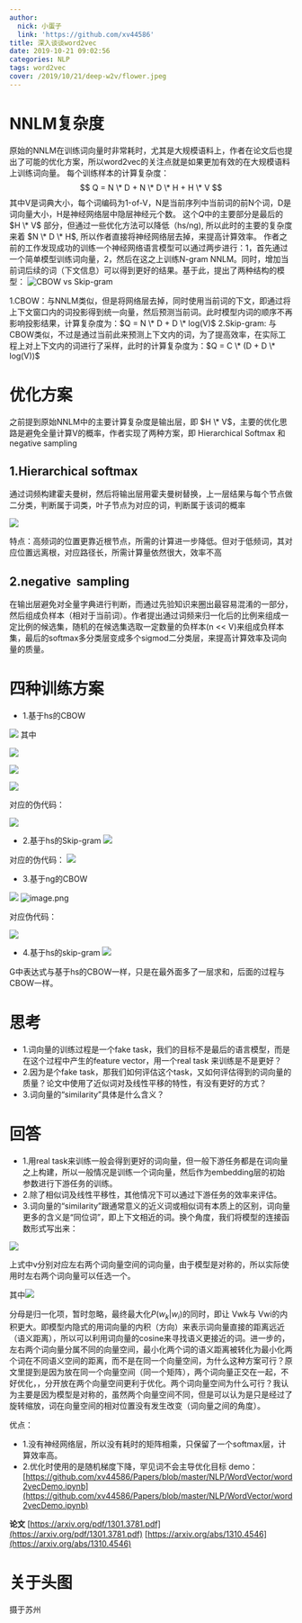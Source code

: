 ```yaml
---
author:
  nick: 小蛋子
  link: 'https://github.com/xv44586'
title: 深入谈谈word2vec
date: 2019-10-21 09:02:56
categories: NLP
tags: word2vec
cover: /2019/10/21/deep-w2v/flower.jpeg
---
```

<!-- toc -->

# NNLM复杂度
原始的NNLM在训练词向量时非常耗时，尤其是大规模语料上，作者在论文后也提出了可能的优化方案，所以word2vec的关注点就是如果更加有效的在大规模语料上训练词向量。
每个训练样本的计算复杂度：
$$
Q = N \* D + N \* D \* H + H \* V
$$
其中V是词典大小，每个词编码为1-of-V，N是当前序列中当前词的前N个词，D是词向量大小，H是神经网络层中隐层神经元个数。
这个$Q$中的主要部分是最后的$H \* V$ 部分，但通过一些优化方法可以降低（hs/ng), 所以此时的主要的复杂度来着 $N \* D \* H$, 所以作者直接将神经网络层去掉，来提高计算效率。
作者之前的工作发现成功的训练一个神经网络语言模型可以通过两步进行：1，首先通过一个简单模型训练词向量，2，然后在这之上训练N-gram NNLM。同时，增加当前词后续的词（下文信息）可以得到更好的结果。基于此，提出了两种结构的模型：
![CBOW vs  Skip-gram](/2019/10/21/deep-w2v/model.png)

1.CBOW：与NNLM类似，但是将网络层去掉，同时使用当前词的下文，即通过将上下文窗口内的词投影得到统一向量，然后预测当前词。此时模型内词的顺序不再影响投影结果，计算复杂度为：$Q = N \* D + D \* log(V)$
2.Skip-gram: 与CBOW类似，不过是通过当前此来预测上下文内的词，为了提高效率，在实际工程上对上下文内的词进行了采样，此时的计算复杂度为：$Q = C \* (D + D \* log(V))$

# 优化方案
之前提到原始NNLM中的主要计算复杂度是输出层，即 $H \* V$，主要的优化思路是避免全量计算V的概率，作者实现了两种方案，即 Hierarchical Softmax 和negative sampling
## 1.Hierarchical softmax
通过词频构建霍夫曼树，然后将输出层用霍夫曼树替换，上一层结果与每个节点做二分类，判断属于词类，叶子节点为对应的词，判断属于该词的概率

![](/2019/10/21/deep-w2v/hs.png)

特点：高频词的位置更靠近根节点，所需的计算进一步降低。但对于低频词，其对应位置远离根，对应路径长，所需计算量依然很大，效率不高

## 2.negative  sampling
在输出层避免对全量字典进行判断，而通过先验知识来圈出最容易混淆的一部分，然后组成负样本（相对于当前词）。作者提出通过词频来归一化后的比例来组成一定比例的候选集，随机的在候选集选取一定数量的负样本(n << V)来组成负样本集，最后的softmax多分类层变成多个sigmod二分类层，来提高计算效率及词向量的质量。

# 四种训练方案
* 1.基于hs的CBOW

![](/2019/10/21/deep-w2v/hs-cbow.png)
其中

![](/2019/10/21/deep-w2v/xw.png)

![](/2019/10/21/deep-w2v/pw.png)

![](/2019/10/21/deep-w2v/gd.png)

对应的伪代码：

![](/2019/10/21/deep-w2v/code.png)

* 2.基于hs的Skip-gram
![](/2019/10/21/deep-w2v/sk.png)

对应的伪代码：
![](/2019/10/21/deep-w2v/sk-code.png)

* 3.基于ng的CBOW

![](/2019/10/21/deep-w2v/ng-cbow.png)
![image.png](/2019/10/21/deep-w2v/G.png)

对应伪代码：

![](/2019/10/21/deep-w2v/ng-code.png)

* 4.基于hs的skip-gram
![](/2019/10/21/deep-w2v/opt.png)

G中表达式与基于hs的CBOW一样，只是在最外面多了一层求和，后面的过程与CBOW一样。

# 思考
* 1.词向量的训练过程是一个fake task，我们的目标不是最后的语言模型，而是在这个过程中产生的feature vector，用一个real task 来训练是不是更好？
* 2.因为是个fake task，那我们如何评估这个task，又如何评估得到的词向量的质量？论文中使用了近似词对及线性平移的特性，有没有更好的方式？
* 3.词向量的“similarity”具体是什么含义？

# 回答
* 1.用real task来训练一般会得到更好的词向量，但一般下游任务都是在词向量之上构建，所以一般情况是训练一个词向量，然后作为embedding层的初始参数进行下游任务的训练。
* 2.除了相似词及线性平移性，其他情况下可以通过下游任务的效率来评估。
* 3.词向量的“similarity”跟通常意义的近义词或相似词有本质上的区别，词向量更多的含义是“同位词”，即上下文相近的词。换个角度，我们将模型的连接函数形式写出来：

![](/2019/10/21/deep-w2v/pwk.png)

上式中v分别对应左右两个词向量空间的词向量，由于模型是对称的，所以实际使用时左右两个词向量可以任选一个。

其中![](/2019/10/21/deep-w2v/pwi.png)

分母是归一化项，暂时忽略，最终最大化$P(w_k|w_i)$的同时，即让 Vwk与 Vwi的内积更大。即模型内隐式的用词向量的内积（方向）来表示词向量直接的距离远近（语义距离），所以可以利用词向量的cosine来寻找语义更接近的词。进一步的，左右两个词向量分属不同的向量空间，最小化两个词的语义距离被转化为最小化两个词在不同语义空间的距离，而不是在同一个向量空间，为什么这种方案可行？原文里提到是因为放在同一个向量空间（同一个矩阵），两个词向量正交在一起，不好优化，，分开放在两个向量空间更利于优化。两个词向量空间为什么可行？我认为主要是因为模型是对称的，虽然两个向量空间不同，但是可以认为是只是经过了旋转缩放，词在向量空间的相对位置没有发生改变（词向量之间的角度）。

优点：
* 1.没有神经网络层，所以没有耗时的矩阵相乘，只保留了一个softmax层，计算效率高。
* 2.优化时使用的是随机梯度下降，罕见词不会主导优化目标
demo：[https://github.com/xv44586/Papers/blob/master/NLP/WordVector/word2vecDemo.ipynb](https://github.com/xv44586/Papers/blob/master/NLP/WordVector/word2vecDemo.ipynb)

**论文**
[https://arxiv.org/pdf/1301.3781.pdf](https://arxiv.org/pdf/1301.3781.pdf)
[https://arxiv.org/abs/1310.4546](https://arxiv.org/abs/1310.4546)

# 关于头图
摄于苏州